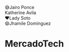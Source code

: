 :sweat_smile:Jairo Ponce</br>
Katherine Avila</br>
:heart:Lady Soto</br>
:smile:Jhamile Dominguez</br>
# MercadoTech
